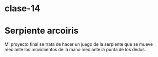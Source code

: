 # clase-14

# Serpiente arcoiris

Mi proyecto final se trata de hacer un juego de la serpiente que se mueve mediante los movimientos de la mano mediante la punta de los dedos. 

